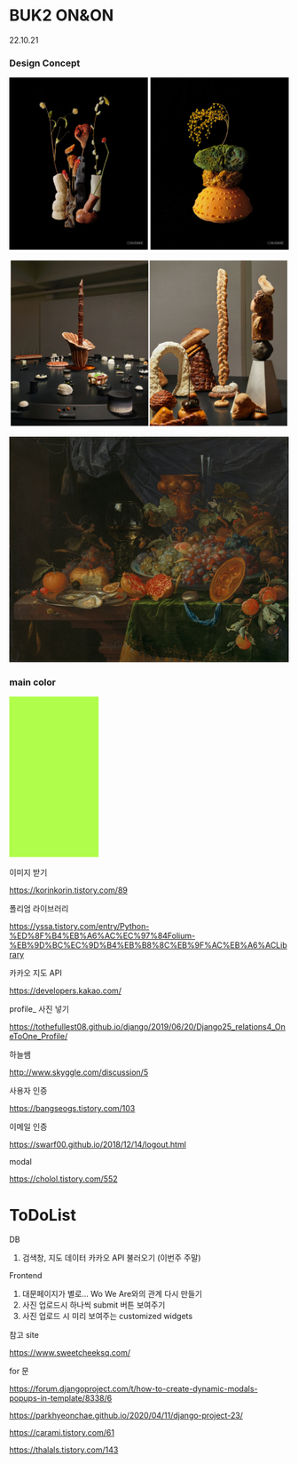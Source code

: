 # BUK2 ON&ON

22.10.21



### Design Concept

![Detail_1_shop1_171157](assets/Detail_1_shop1_171157.jpg)

![nudake](assets/nudake.jpg)



![europeana-DfBSs2SSNwQ-unsplash](assets/europeana-DfBSs2SSNwQ-unsplash.jpg)

### main color

![main_color](assets/main_color.jpg)



이미지 받기

https://korinkorin.tistory.com/89



폴리엄 라이브러리

https://yssa.tistory.com/entry/Python-%ED%8F%B4%EB%A6%AC%EC%97%84Folium-%EB%9D%BC%EC%9D%B4%EB%B8%8C%EB%9F%AC%EB%A6%ACLibrary



카카오 지도 API

https://developers.kakao.com/





profile_ 사진 넣기

https://tothefullest08.github.io/django/2019/06/20/Django25_relations4_OneToOne_Profile/



하늘쌤

http://www.skyggle.com/discussion/5



사용자 인증

https://bangseogs.tistory.com/103



이메일 인증

https://swarf00.github.io/2018/12/14/logout.html



modal

https://cholol.tistory.com/552



# ToDoList



DB 



1. 검색창, 지도 데이터 카카오 API 불러오기 (이번주 주말)

   



Frontend

1. 대문페이지가 별로...  Wo We Are와의 관계 다시 만들기
2. 사진 업로드시 하나씩 submit 버튼 보여주기
3. 사진 업로드 시 미리 보여주는 customized widgets





참고 site

https://www.sweetcheeksq.com/





for 문

https://forum.djangoproject.com/t/how-to-create-dynamic-modals-popups-in-template/8338/6

https://parkhyeonchae.github.io/2020/04/11/django-project-23/

https://carami.tistory.com/61

https://thalals.tistory.com/143
